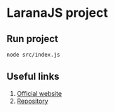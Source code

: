 # LaranaJS project

## Run project

```sh
node src/index.js
```

## Useful links

1. [Official website](https://larana.tech)
2. [Repository](https://github.com/laranatech/larana-js)

